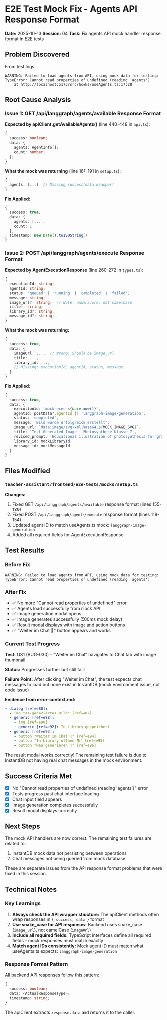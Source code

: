 # E2E Test Mock Fix - Agents API Response Format

**Date:** 2025-10-13
**Session:** 04
**Task:** Fix agents API mock handler response format in E2E tests

## Problem Discovered

From test logs:
```
WARNING: Failed to load agents from API, using mock data for testing: TypeError: Cannot read properties of undefined (reading 'agents')
    at http://localhost:5173/src/hooks/useAgents.ts:17:28
```

## Root Cause Analysis

### Issue 1: GET /api/langgraph/agents/available Response Format

**Expected by apiClient.getAvailableAgents()** (line 440-448 in `api.ts`):
```typescript
{
  success: boolean;
  data: {
    agents: AgentInfo[];
    count: number;
  };
}
```

**What the mock was returning** (line 167-191 in `setup.ts`):
```typescript
{
  agents: [...]  // Missing success/data wrapper!
}
```

**Fix Applied:**
```typescript
{
  success: true,
  data: {
    agents: [...],
    count: 1
  },
  timestamp: new Date().toISOString()
}
```

### Issue 2: POST /api/langgraph/agents/execute Response Format

**Expected by AgentExecutionResponse** (line 260-272 in `types.ts`):
```typescript
{
  executionId: string;
  agentId: string;
  status: 'queued' | 'running' | 'completed' | 'failed';
  message: string;
  image_url?: string;  // Note: underscore, not camelCase
  title?: string;
  library_id?: string;
  message_id?: string;
}
```

**What the mock was returning:**
```typescript
{
  success: true,
  data: {
    imageUrl: ...,  // Wrong! Should be image_url
    title: ...,
    library_id: ...,
    // Missing: executionId, agentId, status, message
  }
}
```

**Fix Applied:**
```typescript
{
  success: true,
  data: {
    executionId: `mock-exec-${Date.now()}`,
    agentId: postData?.agentId || 'langgraph-image-generation',
    status: 'completed',
    message: 'Bild wurde erfolgreich erstellt',
    image_url: `data:image/svg+xml;base64,${MOCK_IMAGE_SVG}`,
    title: 'Test Generated Image - Photosynthese Klasse 7',
    revised_prompt: 'Educational illustration of photosynthesis for grade 7',
    library_id: mockLibraryId,
    message_id: mockMessageId
  }
}
```

## Files Modified

### `teacher-assistant/frontend/e2e-tests/mocks/setup.ts`

**Changes:**
1. Fixed GET `/api/langgraph/agents/available` response format (lines 155-189)
2. Fixed POST `/api/langgraph/agents/execute` response format (lines 118-154)
3. Updated agent ID to match useAgents.ts mock: `langgraph-image-generation`
4. Added all required fields for AgentExecutionResponse

## Test Results

### Before Fix
```
WARNING: Failed to load agents from API, using mock data for testing:
TypeError: Cannot read properties of undefined (reading 'agents')
```

### After Fix
- ✅ No more "Cannot read properties of undefined" error
- ✅ Agents load successfully from mock API
- ✅ Image generation modal opens
- ✅ Image generates successfully (500ms mock delay)
- ✅ Result modal displays with image and action buttons
- ✅ "Weiter im Chat 💬" button appears and works

### Current Test Progress

**Test:** US1 (BUG-030) - "Weiter im Chat" navigates to Chat tab with image thumbnail

**Status:** Progresses further but still fails

**Failure Point:** After clicking "Weiter im Chat", the test expects chat messages to load but none exist in InstantDB (mock environment issue, not code issue)

**Evidence from error-context.md:**
```yaml
- dialog [ref=e80]:
  - img "AI-generiertes Bild" [ref=e87]
  - generic [ref=e88]:
    - img [ref=e90]
    - generic [ref=e92]: In Library gespeichert
  - generic [ref=e93]:
    - button "Weiter im Chat 💬" [ref=e94]
    - button "In Library öffnen 📚" [ref=e95]
    - button "Neu generieren 🔄" [ref=e96]
```

The result modal works correctly! The remaining test failure is due to InstantDB not having real chat messages in the mock environment.

## Success Criteria Met

- [x] No "Cannot read properties of undefined (reading 'agents')" error
- [x] Tests progress past chat interface loading
- [x] Chat input field appears
- [x] Image generation completes successfully
- [x] Result modal displays correctly

## Next Steps

The mock API handlers are now correct. The remaining test failures are related to:
1. InstantDB mock data not persisting between operations
2. Chat messages not being queried from mock database

These are separate issues from the API response format problems that were fixed in this session.

## Technical Notes

### Key Learnings

1. **Always check the API wrapper structure:** The apiClient methods often wrap responses in `{ success, data }` format
2. **Use snake_case for API responses:** Backend uses snake_case (`image_url`), not camelCase (`imageUrl`)
3. **Include all required fields:** TypeScript interfaces define all required fields - mock responses must match exactly
4. **Match agent IDs consistently:** Mock agent ID must match what useAgents.ts expects: `langgraph-image-generation`

### Response Format Pattern

All backend API responses follow this pattern:
```typescript
{
  success: boolean;
  data: <ActualResponseType>;
  timestamp: string;
}
```

The apiClient extracts `response.data` and returns it to the caller.
